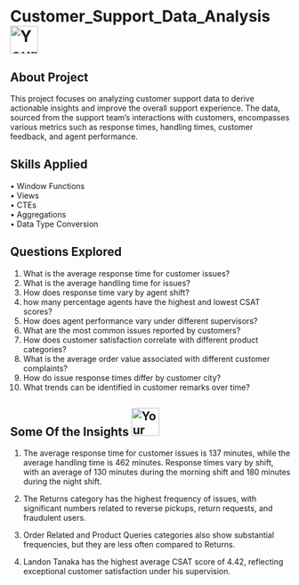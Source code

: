 # Customer_Support_Data_Analysis <img src="https://github.com/user-attachments/assets/8173f82e-02c7-4126-ba28-56de72848691" width="50" height="50" alt="Your Image">



## About Project
This project focuses on analyzing customer support data to derive actionable insights and improve the overall support experience. 
The data, sourced from the support team’s interactions with customers, encompasses various metrics such as response times, 
handling times, customer feedback, and agent performance.

## Skills Applied
• Window Functions<br/>
• Views<br/>
• CTEs<br/>
• Aggregations<br/>
• Data Type Conversion<br/>

## Questions Explored
1)	What is the average response time for customer issues?
2)	What is the average handling time for issues?
3)	How does response time vary by agent shift?
4)	how many percentage agents have the highest and lowest CSAT scores?
5)	How does agent performance vary under different supervisors?
6)	What are the most common issues reported by customers?
7)	How does customer satisfaction correlate with different product categories?
8)	What is the average order value associated with different customer complaints?
9)	How do issue response times differ by customer city?
10)	What trends can be identified in customer remarks over time?


## Some Of the Insights <img src="https://github.com/user-attachments/assets/88494de1-93ce-46ef-b0bb-4f1af543fc59" width="50" height="50" alt="Your Image">
1) The average response time for customer issues is 137 minutes, while the average handling time is 462 minutes. 
Response times vary by shift, with an average of 130 minutes during the morning shift and 180 minutes during the night shift.

2) The Returns category has the highest frequency of issues, with significant numbers related to reverse pickups, return requests, and fraudulent users.

3) Order Related and Product Queries categories also show substantial frequencies, but they are less often compared to Returns.

4) Landon Tanaka has the highest average CSAT score of 4.42, reflecting exceptional customer satisfaction under his supervision. 
